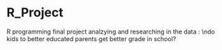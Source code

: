 # R_Project
R programming final project
analzying and researching in the data :
    \ndo kids to better educated parents get better grade in school?
